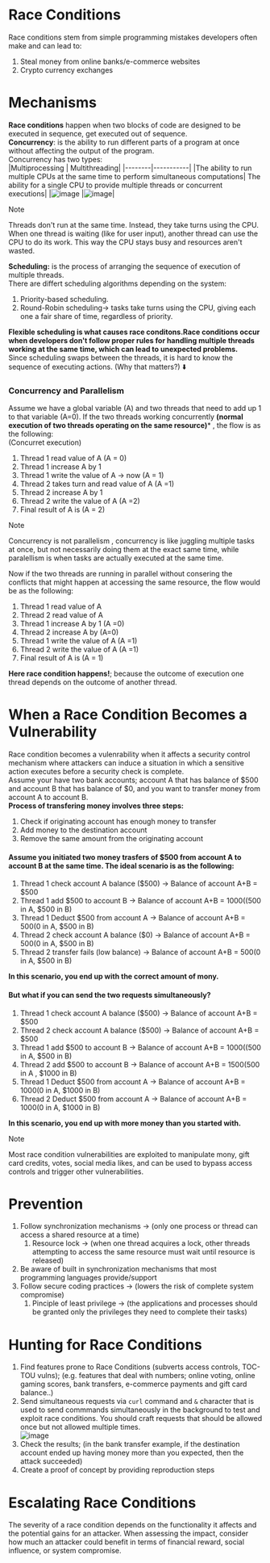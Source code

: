 # Race Conditions
Race conditions stem from simple programming mistakes developers often make and can lead to: </br>
1. Steal money from online banks/e-commerce websites
2. Crypto currency exchanges</br>

# Mechanisms
**Race conditions** happen when two blocks of code are designed to be executed in sequence, get executed out of sequence.</br>
**Concurrency**: is the ability to run different parts of a program at once without affecting the output of the program.</br>
Concurrency has two types:</br>
|Multiprocessing | Multithreading|
|--------|-----------|
|The ability to run multiple CPUs at the same time to perform simultaneous computations| The ability for a single CPU to provide multiple threads or concurrent executions|
|![image](https://github.com/user-attachments/assets/28a3e8c9-a247-4805-978e-01822d820398) |![image](https://github.com/user-attachments/assets/8418629b-663f-427e-adb1-5f9ddee983ba)|

>[!Note]
>Threads don't run at the same time. Instead, they take turns using the CPU.
>When one thread is waiting (like for user input), another thread can use the CPU to do its work. This way the CPU stays busy and resources aren't wasted.</br>

**Scheduling:** is the process of arranging the sequence of execution of multiple threads.</br>
There are differt scheduling algorithms depending on the system:</br>
1.  Priority-based scheduling.  
2. Round-Robin scheduling-> tasks take turns using the CPU, giving each one a fair share of time, regardless of priority.</br>

**Flexible scheduling is what causes race conditons.Race conditions occur when developers don't follow proper rules for handling multiple threads working at the same time, which can lead to unexpected problems.** </br>
Since scheduling swaps between the threads, it is hard to know the sequence of executing actions. (Why that matters?) ⬇️
### Concurrency and Parallelism
Assume we have a global variable (A) and two threads that need to add up 1 to that variable (A=0). If the two threads working concurrently **(normal execution of two threads operating on the same resource)*** , the flow is as the following:</br>
(Concurret execution)
1. Thread 1 read value of A (A = 0)
2. Thread 1 increase A by 1
3. Thread 1 write the value of A -> now (A = 1)
4. Thread 2  takes turn and read value of A (A =1)
5. Thread 2 increase A by 1
6. Thread 2 write the value of A (A =2)
7. Final result of A is (A = 2)</br>
>[!Note]
>Concurrency is not parallelism , concurrency is like juggling multiple tasks at once, but not necessarily doing them at the exact same time, while paralellism  is when tasks are actually executed at the same time.</br>

Now if the two threads are running in parallel without consering the conflicts that might happen at accessing the same resource, the flow would be as the following: </br>
1. Thread 1 read value of A
2. Thread 2 read value of A 
3. Thread 1 increase A by 1 (A =0)
4. Thread 2 increase A by (A=0)
5. Thread 1 write the value of A (A =1)
6. Thread 2 write the value of A (A =1)
7. Final result of A is (A = 1) </br>

**Here race condition happens!**; because the outcome of execution one thread depends on the outcome of another thread.
# When a Race Condition Becomes a Vulnerability
Race condition becomes a vulenrability when it affects a security control mechanism where attackers can induce a situation in which a sensitive action executes before a security check is complete.</br>
Assume your have two bank accounts; account A that has balance of $500 and account B that has balance of $0, and you want to transfer money from account A to account B. </br>
**Process of transfering money involves three steps:** </br>
1. Check if originating account has enough money to transfer
2. Add money to the destination account
3. Remove the same amount from the originating account</br>

#### Assume you initiated two money trasfers of $500 from account A to account B at the same time. The ideal scenario is as the following:</br>
1. Thread 1 check account A balance ($500) -> Balance of account A+B = $500
2. Thread 1 add $500 to account B -> Balance of account A+B = $1000 (($500 in A, $500 in B)
3. Thread 1 Deduct $500 from account A -> Balance of account A+B = $500 ($0 in A, $500 in B)
4. Thread 2 check account A balance ($0) -> Balance of account A+B = $500 ($0 in A, $500 in B)
5. Thread 2 transfer fails (low balance) -> Balance of account A+B = $500 ($0 in A, $500 in B) </br>

**In this scenario, you end up with the correct amount of mony.** </br>

#### But what if you can send the two requests simultaneously?</br>
1. Thread 1 check account A balance ($500) -> Balance of account A+B = $500
2. Thread 2 check account A balance ($500) -> Balance of account A+B = $500
3. Thread 1 add $500 to account B -> Balance of account A+B = $1000 (($500 in A, $500 in B)
4. Thread 2 add $500 to account B -> Balance of account A+B = $1500 ($500 in A , $1000 in B)
5. Thread 1 Deduct $500 from account A ->  Balance of account A+B = $1000 ($0 in A, $1000 in B)
6. Thread 2 Deduct $500 from account A ->  Balance of account A+B = $1000 ($0 in A, $1000 in B) </br>

**In this scenario, you end up with more money than you started with.**
>[!Note]
> Most race condition vulnerabilities are exploited to manipulate mony, gift card credits, votes, social media likes, and can be used to bypass access controls and trigger other vulnerabilities.</br>

# Prevention
1. Follow synchronization mechanisms -> (only one process or thread can access a shared resource at a time)
    1. Resource lock -> (when one thread acquires a lock, other threads attempting to access the same resource must wait until resource is released)
2. Be aware of built in synchronization mechanisms that most programming languages provide/support
3. Follow secure coding practices -> (lowers the risk of complete system compromise)
    1. Pinciple of least privilege -> (the applications and processes should be granted only the privileges they need to complete their tasks)</br>

# Hunting for Race Conditions 
1. Find features prone to Race Conditions (subverts access controls, TOC-TOU vulns);
   (e.g. features that deal with numbers; online voting, online gaming scores, bank transfers, e-commerce payments and gift card balance..)
2. Send simultaneous requests via `curl` command and `&` character that is used to send commmands simultaneously in the background to test and exploit race conditions. You should craft requests that should be allowed once but not allowed
multiple times.</br>
![image](https://github.com/user-attachments/assets/6008fd2c-e9d0-4398-8458-e431f5ef69fa) </br>
3. Check the results; (in the bank transfer example, if the destination account ended up having money more than you expected, then the attack succeeded)
4. Create a proof of concept by providing reproduction steps

# Escalating Race Conditions
The severity of a race condition depends on the functionality it affects and the potential gains for an attacker. When assessing the impact, consider how much an attacker could benefit in terms of financial reward, social influence, or system compromise.
